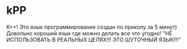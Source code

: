 # kPP
K++! Это язык программирование создан по приколу за 5 минут) Довольно хороший язык где можно делать все что угодно! "НЕ ИСПОЛЬЗОВАТЬ В РЕАЛЬНЫХ ЦЕЛЯХ!!! ЭТО ШУТОЧНЫЙ ЯЗЫК!!!"
